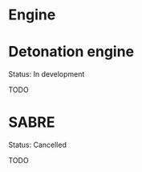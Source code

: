 Engine
======

# Detonation engine

Status: In development

TODO



# SABRE

Status: Cancelled

TODO